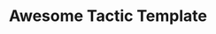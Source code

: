---
layout: tactic

title:  "Awesome Tactic Template"
tags: template
t-sort: "Awesome Tactic"
t-type: "Architectural Tactic or Software Practic"
categories: templates
t-description: "Description of how to execute and apply the tactic to the related artifact"
t-participant: "The participant that should be applying the tactic"
t-artifact: "The (software) artifact the tactic should be applied to"
t-context: "The context in which the artifact is considered"
t-feature: "The feature of the artifact"
t-intent: "The intent or goal of this tactic"
t-targetQA: "The target quality attribute of this tactic"
t-relatedQA: "Other related quality attributes that this tactic can also effect"
t-measuredimpact: "The measured impact on the artifact after applying the tactic"
t-source: "The source of this tactic definition"
t-source-doi: "the DOI of the source"
t-diagram: "template_awesome_tactic.png"
---